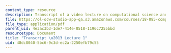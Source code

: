 ```yaml
---
content_type: resource
description: Transcript of a video lecture on computational science and engineering.
file: https://ol-ocw-studio-app-qa.s3.amazonaws.com/courses/18-085-computational-science-and-engineering-i-fall-2008/48dc80405bc69c3dec2a2250efb79c55_18-085F08-L01.pdf
file_type: application/pdf
parent_uid: 4e3ac3b3-1de7-414e-0518-1196c7255bbd
resourcetype: Document
title: "Transcript \u2013 Lecture 1"
uid: 48dc8040-5bc6-9c3d-ec2a-2250efb79c55
---
```

